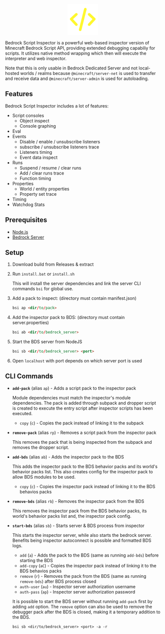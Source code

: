 <div align="center"> <img src="app/icon.svg" height=100px> </div>

Bedrock Script Inspector is a powerful web-based inspector version of Minecraft Bedrock Script API, providing extended debugging capabiliy for scripts. It utilizes native method wrapping which then will execute the interpreter and web inspector.

Note that this is only usable in Bedrock Dedicated Server and not local-hosted worlds / realms because `@minecraft/server-net` is used to transfer and receive data and `@minecraft/server-admin` is used for autoloading.

## Features

Bedrock Script Inspector includes a lot of features:

+ Script consoles
    + Object inspect
    + Console graphing
+ Eval
+ Events
    + Disable / enable / unsubscribe listeners
    + subscribe / unsubscribe listeners trace
    + Listeners timing
    + Event data inspect
+ Runs
    + Suspend / resume / clear runs
    + Add / clear runs trace
    + Function timing
+ Properties
    + World / entity properties
    + Property set trace
+ Timing
+ Watchdog Stats

## Prerequisites

+ [Node.js](https://nodejs.org/en)
+ [Bedrock Server](https://www.minecraft.net/en-us/download/server/bedrock)

## Setup

1. Download build from Releases & extract

2. Run `install.bat` or `install.sh`

    This will install the server dependencies and link the server CLI commands `bsi` for global use.

3. Add a pack to inspect: (directory must contain manifest.json)

    ```html
    bsi ap <dir/to/pack>
    ```

4. Add the inspector pack to BDS: (directory must contain server.properties)

    ```html
    bsi ab <dir/to/bedrock_server>
    ```

5. Start the BDS server from NodeJS

    ```html
    bsi sb <dir/to/bedrock_server> <port>
    ```

6. Open `localhost` with port depends on which server port is used

## CLI Commands

+ **`add-pack`** (alias `ap`) - Adds a script pack to the inspector pack

    Module dependencies must match the inspector's module dependencies. The pack is added through subpack and dropper script is created to execute the entry script after inspector scripts has been executed.

    + `copy` (`c`) - Copies the pack instead of linking it to the subpack

+ **`remove-pack`** (alias `rp`) - Removes a script pack from the inspector pack

    This removes the pack that is being inspected from the subpack and removes the dropper script.

+ **`add-bds`** (alias `ab`) - Adds the inspector pack to the BDS

    This adds the inspector pack to the BDS behavior packs and its world's behavior packs list. This also creates config for the inspector pack to allow BDS modules to be used.

    + `copy` (`c`) - Copies the inspector pack instead of linking it to the BDS behavios packs

+ **`remove-bds`** (alias `rb`) - Removes the inspector pack from the BDS

    This removes the inspector pack from the BDS behavior packs, its world's behavior packs list and, the inspector pack config.

+ **`start-bds`** (alias `sb`) - Starts server & BDS process from inspector

    This starts the inspector server, while also starts the bedrock server. Benefits being inspector autoconnect is possible and formatted BDS logs.

    + `add` (`a`) - Adds the pack to the BDS (same as running `add-bds`) before starting the BDS
    + `add-copy` (`aC`) - Copies the inspector pack instead of linking it to the BDS behavios packs
    + `remove` (`r`) - Removes the pack from the BDS (same as running `remove-bds`) after BDS process closed
    + `auth-user` (`au`) - Inspector server authorization username
    + `auth-pass` (`ap`) - Inspector server authorization password

    It is possible to start the BDS server without running `add-pack` first by adding `add` option. The `remove` option can also be used to remove the debugger pack after the BDS is closed, making it a temporary addition to the BDS.

    ```
    bsi sb <dir/to/bedrock_server> <port> -a -r
    ```